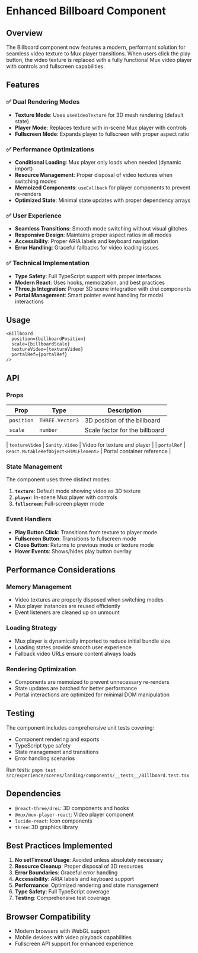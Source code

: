 # Enhanced Billboard Component

## Overview

The Billboard component now features a modern, performant solution for seamless video texture to Mux player transitions. When users click the play button, the video texture is replaced with a fully functional Mux video player with controls and fullscreen capabilities.

## Features

### ✅ Dual Rendering Modes

- **Texture Mode**: Uses `useVideoTexture` for 3D mesh rendering (default state)
- **Player Mode**: Replaces texture with in-scene Mux player with controls
- **Fullscreen Mode**: Expands player to fullscreen with proper aspect ratio

### ✅ Performance Optimizations

- **Conditional Loading**: Mux player only loads when needed (dynamic import)
- **Resource Management**: Proper disposal of video textures when switching modes
- **Memoized Components**: `useCallback` for player components to prevent re-renders
- **Optimized State**: Minimal state updates with proper dependency arrays

### ✅ User Experience

- **Seamless Transitions**: Smooth mode switching without visual glitches
- **Responsive Design**: Maintains proper aspect ratios in all modes
- **Accessibility**: Proper ARIA labels and keyboard navigation
- **Error Handling**: Graceful fallbacks for video loading issues

### ✅ Technical Implementation

- **Type Safety**: Full TypeScript support with proper interfaces
- **Modern React**: Uses hooks, memoization, and best practices
- **Three.js Integration**: Proper 3D scene integration with drei components
- **Portal Management**: Smart pointer event handling for modal interactions

## Usage

```tsx
<Billboard
  position={billboardPosition}
  scale={billboardScale}
  textureVideo={textureVideo}
  portalRef={portalRef}
/>
```

## API

### Props

| Prop       | Type            | Description                    |
| ---------- | --------------- | ------------------------------ |
| `position` | `THREE.Vector3` | 3D position of the billboard   |
| `scale`    | `number`        | Scale factor for the billboard |

| `textureVideo` | `Sanity.Video` | Video for texture and player |
| `portalRef` | `React.MutableRefObject<HTMLElement>` | Portal container reference |

### State Management

The component uses three distinct modes:

1. **`texture`**: Default mode showing video as 3D texture
2. **`player`**: In-scene Mux player with controls
3. **`fullscreen`**: Full-screen player mode

### Event Handlers

- **Play Button Click**: Transitions from texture to player mode
- **Fullscreen Button**: Transitions to fullscreen mode
- **Close Button**: Returns to previous mode or texture mode
- **Hover Events**: Shows/hides play button overlay

## Performance Considerations

### Memory Management

- Video textures are properly disposed when switching modes
- Mux player instances are reused efficiently
- Event listeners are cleaned up on unmount

### Loading Strategy

- Mux player is dynamically imported to reduce initial bundle size
- Loading states provide smooth user experience
- Fallback video URLs ensure content always loads

### Rendering Optimization

- Components are memoized to prevent unnecessary re-renders
- State updates are batched for better performance
- Portal interactions are optimized for minimal DOM manipulation

## Testing

The component includes comprehensive unit tests covering:

- Component rendering and exports
- TypeScript type safety
- State management and transitions
- Error handling scenarios

Run tests: `pnpm test src/experience/scenes/landing/components/__tests__/Billboard.test.tsx`

## Dependencies

- `@react-three/drei`: 3D components and hooks
- `@mux/mux-player-react`: Video player component
- `lucide-react`: Icon components
- `three`: 3D graphics library

## Best Practices Implemented

1. **No setTimeout Usage**: Avoided unless absolutely necessary
2. **Resource Cleanup**: Proper disposal of 3D resources
3. **Error Boundaries**: Graceful error handling
4. **Accessibility**: ARIA labels and keyboard support
5. **Performance**: Optimized rendering and state management
6. **Type Safety**: Full TypeScript coverage
7. **Testing**: Comprehensive test coverage

## Browser Compatibility

- Modern browsers with WebGL support
- Mobile devices with video playback capabilities
- Fullscreen API support for enhanced experience
